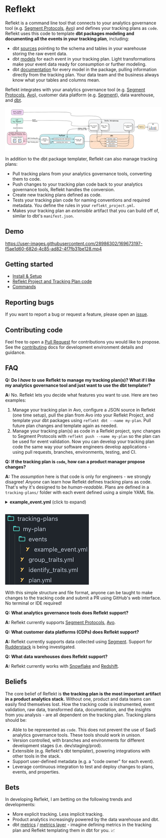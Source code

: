 <!--
SPDX-FileCopyrightText: 2022 Gregory Clunies <greg@reflekt-ci.com>

SPDX-License-Identifier: Apache-2.0
-->

# Reflekt
Reflekt is a command line tool that connects to your analytics governance tool (e.g. [Segment Protocols](https://segment.com/docs/protocols/), [Avo](https://www.avo.app/)) and defines your tracking plans as `code`. Reflekt uses this code to template **dbt packages modeling and documenting all the events in your tracking plan**, including:
- dbt [sources](https://docs.getdbt.com/docs/building-a-dbt-project/using-sources) pointing to the schema and tables in your warehouse storing the raw event data.
- dbt [models](https://docs.getdbt.com/docs/building-a-dbt-project/building-models) for each event in your tracking plan. Light transformations make your event data ready for consumption or further modeling.
- dbt [documentation](https://docs.getdbt.com/docs/building-a-dbt-project/documentation) for every model in the package, pulling information directly from the tracking plan. Your data team and the business always know what your tables and columns mean.

Reflekt integrates with your analytics governance tool (e.g. [Segment Protocols](https://segment.com/docs/protocols/), [Avo](https://www.avo.app/)), customer data platform (e.g. [Segment](https://segment.com/)), data warehouse, and [dbt](https://www.getdbt.com/).

![reflekt-arch](/docs/reflekt_architecture.png)

In addition to the dbt package templater, Reflekt can also manage tracking plans:
- Pull tracking plans from your analytics governance tools, converting them to code.
- Push changes to your tracking plan code back to your analytics governance tools, Reflekt handles the conversion.
- Create new tracking plans defined as code.
- Tests your tracking plan code for naming conventions and required metadata. You define the rules in your `reflekt_project.yml`.
- Makes your tracking plan an *extensible* artifact that you can build off of, similar to dbt's `manifest.json`.

## Demo

https://user-images.githubusercontent.com/28986302/169673197-f5ae1d60-682d-4c85-ad82-4f7fb31be128.mp4

## Getting started
- [Install & Setup](docs/INSTALL-SETUP.md)
- [Reflekt Project and Tracking Plan code](docs/TRACKING-PLANS-AS-CODE.md)
- [Commands](docs/COMMANDS.md)

## Reporting bugs
If you want to report a bug or request a feature, please open an [issue](https://github.com/GClunies/reflekt/issues).

## Contributing code
Feel free to open a [Pull Request](https://github.com/GClunies/reflekt/pulls) for contributions you would like to propose. See the [contributing](docs/CONTRIBUTING-CODE.md) docs for development environment details and guidance.

## FAQ
**Q:** **Do I *have to* use Reflekt to manage my tracking plan(s)? What if I like my analytics governance tool and just want to use the dbt templater?**

**A:** No. Reflekt lets you decide what features you want to use. Here are two examples:
1. Manage your tracking plan in Avo, configure a JSON source in Reflekt (one time setup), pull the plan from Avo into your Reflekt Project, and template your dbt packages using `reflekt dbt --name my-plan`. Pull future plan changes and template again as needed.
2. Manage your tracking plan(s) as code in a Reflekt project, sync changes to Segment Protocols with `reflekt push --name my-plan` so the plan can be used for event validation. Now you can develop your tracking plan code the same way your software engineers develop applications - using pull requests, branches, environments, testing, and CI.

**Q:** **If the tracking plan is `code`, how can a product manager propose changes?**

**A:** The *assumption* here is that code is only for engineers - we strongly disagree! *Anyone* can learn how Reflekt defines tracking plans as code. That's why it's designed to be *human-readable*. Plans are defined in a `tracking-plans/` folder with each event defined using a simple YAML file.

<details><summary><strong>example_event.yml</strong> (click to expand)</summary><p>

```yaml
# Example 'Product Added' event
- version: 1
  name: Product Added
  description: Fired when a user adds a product to their cart.
  metadata:  # Set event metadata. Configure metadata tests in reflekt_project.yml
    product_owner: pm-name
    code_owner: eng-squad-1
    priority: 1
  properties:
    - name: cart_id
      description: Cart ID to which the product was added to.
      type: string
      required: true    # Specify property is required
    - name: product_id
      description: Database ID of the product being viewed.
      type: integer
      required: true
    - name: name
      description: Name of the product.
      type: string     # Specify property type
      required: true
    - name: variant
      description: Variant of the product (e.g. small, medium, large).
      type: string
      enum:            # Enumerated list of allowed values
        - small
        - medium
        - large
      required: false  # Property is not required
    - name: price
      description: Price ($) of the product added to the cart.
      type: number
      required: true
    - name: quantity
      description: Quantity of the product added to the cart.
      type: integer
      required: true
```
</p></details>
<br>

![](docs/my-plan.png)

With this simple structure and file format, anyone can be taught to make changes to the tracking code and submit a PR using GitHub's web interface. No terminal or IDE required!

**Q:** **What analytics governance tools does Reflekt support?**

**A:** Reflekt currently supports [Segment Protocols](https://segment.com/docs/protocols/), [Avo](https://www.avo.app/).

**Q:** **What customer data platforms (CDPs) does Reflekt support?**

**A:** Reflekt currently supports data collected using [Segment](https://segment.com/). Support for [Rudderstack](https://www.rudderstack.com/) is being investigated.

**Q:** **What data warehouses does Reflekt support?**

**A:** Reflekt currently works with [Snowflake](https://www.snowflake.com/) and [Redshift](https://aws.amazon.com/redshift/).

## Beliefs
The core belief of Reflekt is **the tracking plan is the most important artifact in a product analytics stack.** Without one, product and data teams can easily find themselves lost. How the tracking code is instrumented, event validation, raw data, transformed data, documentation, and the insights from you analysis - are all dependent on the tracking plan. Tracking plans should be:
- Able to be represented as `code`. This does not prevent the use of SaaS analytics governance tools. These tools should work in unison.
- Version controlled, with branches and environments for different development stages (i.e. dev/staging/prod).
- Extensible (e.g. Reflekt's dbt templater), powering integrations with other tools in the stack.
- Support user-defined metadata (e.g. a "code owner" for each event).
- Leverage continuous integration to test and deploy changes to plans, events, and properties.

## Bets
In developing Reflekt, I am betting on the following trends and developments:
- More explicit tracking. Less implicit tracking.
- Product analytics increasingly powered by the data warehouse and dbt.
- dbt [metrics](https://docs.getdbt.com/docs/building-a-dbt-project/metrics) / [metrics layer](https://docs.getdbt.com/docs/dbt-cloud/using-dbt-cloud/cloud-metrics-layer) - imagine defining metrics in the tracking plan and Reflekt templating them in dbt for you. 📈
